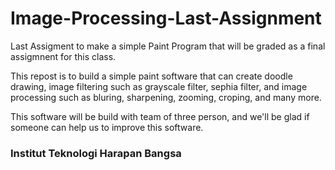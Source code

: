 # Image-Processing-Last-Assignment
Last Assigment to make a simple Paint Program that will be graded as a final assigmnent for this class.

This repost is to build a simple paint software that can create doodle drawing, image filtering such as grayscale filter, sephia filter, and image processing such as bluring, sharpening, zooming, croping, and many more.

This software will be build with team of three person, and we'll be glad if someone can help us to improve this software.

### Institut Teknologi Harapan Bangsa
 
